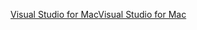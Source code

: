 [<span data-ttu-id="6db8e-101">Visual Studio for Mac</span><span class="sxs-lookup"><span data-stu-id="6db8e-101">Visual Studio for Mac</span></span>](https://www.microsoft.com/net/download/macos)
